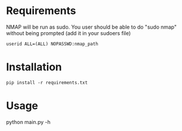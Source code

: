 # Requirements
NMAP will be run as sudo. You user should be able to do "sudo nmap" without being prompted (add it in your sudoers file)
```
userid ALL=(ALL) NOPASSWD:nmap_path
```
# Installation
```
pip install -r requirements.txt
```
# Usage
python main.py -h
